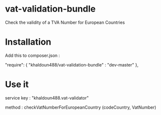 # vat-validation-bundle
Check the validity of a TVA Number for European Countries

# Installation

Add this to composer.json :

"require": {
    "khaldoun488/vat-validation-bundle" : "dev-master"
},

# Use it

service key : "khaldoun488.vat-validator"

method  : checkVatNumberForEuropeanCountry (codeCountry, VatNumber)

